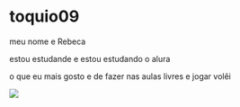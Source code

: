 # toquio09

meu nome e Rebeca

estou estudande e estou estudando o alura

o que eu mais gosto e de fazer nas aulas livres e jogar volêi


![](https://media1.tenor.com/m/Xfa7gf2PE2oAAAAd/pandora-codigital.gif)
